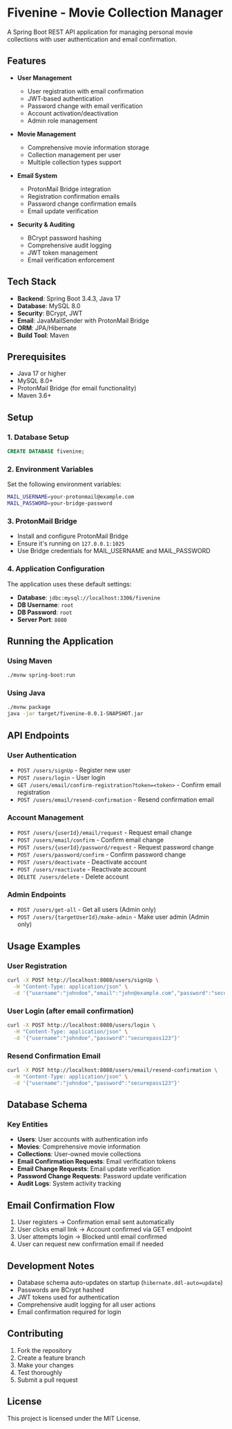 # Fivenine - Movie Collection Manager

A Spring Boot REST API application for managing personal movie collections with user authentication and email confirmation.

## Features

- **User Management**
  - User registration with email confirmation
  - JWT-based authentication
  - Password change with email verification
  - Account activation/deactivation
  - Admin role management

- **Movie Management**
  - Comprehensive movie information storage
  - Collection management per user
  - Multiple collection types support

- **Email System**
  - ProtonMail Bridge integration
  - Registration confirmation emails
  - Password change confirmation emails
  - Email update verification

- **Security & Auditing**
  - BCrypt password hashing
  - Comprehensive audit logging
  - JWT token management
  - Email verification enforcement

## Tech Stack

- **Backend**: Spring Boot 3.4.3, Java 17
- **Database**: MySQL 8.0
- **Security**: BCrypt, JWT
- **Email**: JavaMailSender with ProtonMail Bridge
- **ORM**: JPA/Hibernate
- **Build Tool**: Maven

## Prerequisites

- Java 17 or higher
- MySQL 8.0+
- ProtonMail Bridge (for email functionality)
- Maven 3.6+

## Setup

### 1. Database Setup
```sql
CREATE DATABASE fivenine;
```

### 2. Environment Variables
Set the following environment variables:
```bash
MAIL_USERNAME=your-protonmail@example.com
MAIL_PASSWORD=your-bridge-password
```

### 3. ProtonMail Bridge
- Install and configure ProtonMail Bridge
- Ensure it's running on `127.0.0.1:1025`
- Use Bridge credentials for MAIL_USERNAME and MAIL_PASSWORD

### 4. Application Configuration
The application uses these default settings:
- **Database**: `jdbc:mysql://localhost:3306/fivenine`
- **DB Username**: `root`
- **DB Password**: `root`
- **Server Port**: `8080`

## Running the Application

### Using Maven
```bash
./mvnw spring-boot:run
```

### Using Java
```bash
./mvnw package
java -jar target/fivenine-0.0.1-SNAPSHOT.jar
```

## API Endpoints

### User Authentication
- `POST /users/signUp` - Register new user
- `POST /users/login` - User login
- `GET /users/email/confirm-registration?token=<token>` - Confirm email registration
- `POST /users/email/resend-confirmation` - Resend confirmation email

### Account Management
- `POST /users/{userId}/email/request` - Request email change
- `POST /users/email/confirm` - Confirm email change
- `POST /users/{userId}/password/request` - Request password change
- `POST /users/password/confirm` - Confirm password change
- `POST /users/deactivate` - Deactivate account
- `POST /users/reactivate` - Reactivate account
- `DELETE /users/delete` - Delete account

### Admin Endpoints
- `POST /users/get-all` - Get all users (Admin only)
- `POST /users/{targetUserId}/make-admin` - Make user admin (Admin only)

## Usage Examples

### User Registration
```bash
curl -X POST http://localhost:8080/users/signUp \
  -H "Content-Type: application/json" \
  -d '{"username":"johndoe","email":"john@example.com","password":"securepass123"}'
```

### User Login (after email confirmation)
```bash
curl -X POST http://localhost:8080/users/login \
  -H "Content-Type: application/json" \
  -d '{"username":"johndoe","password":"securepass123"}'
```

### Resend Confirmation Email
```bash
curl -X POST http://localhost:8080/users/email/resend-confirmation \
  -H "Content-Type: application/json" \
  -d '{"username":"johndoe","password":"securepass123"}'
```

## Database Schema

### Key Entities
- **Users**: User accounts with authentication info
- **Movies**: Comprehensive movie information
- **Collections**: User-owned movie collections
- **Email Confirmation Requests**: Email verification tokens
- **Email Change Requests**: Email update verification
- **Password Change Requests**: Password update verification
- **Audit Logs**: System activity tracking

## Email Confirmation Flow

1. User registers → Confirmation email sent automatically
2. User clicks email link → Account confirmed via GET endpoint
3. User attempts login → Blocked until email confirmed
4. User can request new confirmation email if needed

## Development Notes

- Database schema auto-updates on startup (`hibernate.ddl-auto=update`)
- Passwords are BCrypt hashed
- JWT tokens used for authentication
- Comprehensive audit logging for all user actions
- Email confirmation required for login

## Contributing

1. Fork the repository
2. Create a feature branch
3. Make your changes
4. Test thoroughly
5. Submit a pull request

## License

This project is licensed under the MIT License.